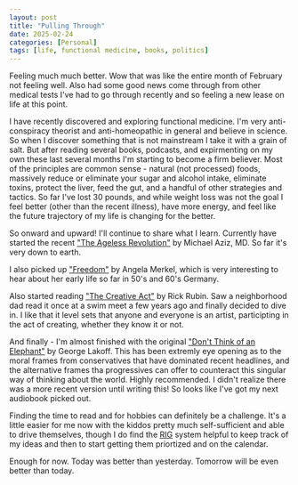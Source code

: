 ```yaml
---
layout: post
title: "Pulling Through"
date: 2025-02-24
categories: [Personal]
tags: [life, functional medicine, books, politics]
---
```


Feeling much much better. Wow that was like the entire month of February not feeling well. Also had some good news come through from other medical tests I've had to go through recently and so feeling a new lease on life at this point.

I have recently discovered and exploring functional medicine. I'm very anti-conspiracy theorist and anti-homeopathic in general and believe in science. So when I discover something that is not mainstream I take it with a grain of salt. But after reading several books, podcasts, and expirmenting on my own these last several months I'm starting to become a firm believer. Most of the principles are common sense - natural (not processed) foods, massively reduce or eliminate your sugar and alcohol intake, eliminate toxins, protect the liver, feed the gut, and a handful of other strategies and tactics. So far I've lost 30 pounds, and while weight loss was not the goal I feel better (other than the recent illness), have more energy, and feel like the future trajectory of my life is changing for the better.

So onward and upward! I'll continue to share what I learn. Currently have started the recent ["The Ageless Revolution"](https://www.barnesandnoble.com/w/the-ageless-revolution-michael-aziz-md/1145841770?ean=9780757325144) by Michael Aziz, MD. So far it's very down to earth.

I also picked up ["Freedom"](https://www.barnesandnoble.com/w/freedom-angela-merkel/1146307269?ean=9781250319906) by Angela Merkel, which is very interesting to hear about her early life so far in 50's and 60's Germany.

Also started reading ["The Creative Act"](https://www.barnesandnoble.com/w/the-creative-act-rick-rubin/1141404747?ean=9780593652886) by Rick Rubin. Saw a neighborhood dad read it once at a swim meet a few years ago and finally decided to dive in. I like that it level sets that anyone and everyone is an artist, participting in the act of creating, whether they know it or not.

And finally - I'm almost finished with the original ["Don't Think of an Elephant"](https://www.barnesandnoble.com/w/dont-think-of-an-elephant-george-lakoff/1110948013?ean=2940171140052) by George Lakoff. This has been extremly eye opening as to the moral frames from conservatives that have dominated recent headlines, and the alternative frames tha progressives can offer to counteract this singular way of thinking about the world. Highly recommended. I didn't realize there was a more recent version until writing this! So looks like I've got my next audiobook picked out.

Finding the time to read and for hobbies can definitely be a challenge. It's a little easier for me now with the kiddos pretty much self-sufficient and able to drive themselves, though I do find the [RIG](/routines-ideas-goals/) system helpful to keep track of my ideas and then to start getting them priortized and on the calendar.

Enough for now. Today was better than yesterday. Tomorrow will be even better than today.

